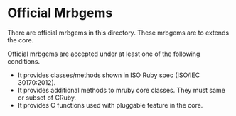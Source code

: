 Official Mrbgems
================

There are official mrbgems in this directory. These mrbgems are to extends the core.

Official mrbgems are accepted under at least one of the following conditions.

* It provides classes/methods shown in ISO Ruby spec (ISO/IEC 30170:2012).
* It provides additional methods to mruby core classes. They must same or subset of CRuby.
* It provides C functions used with pluggable feature in the core.
